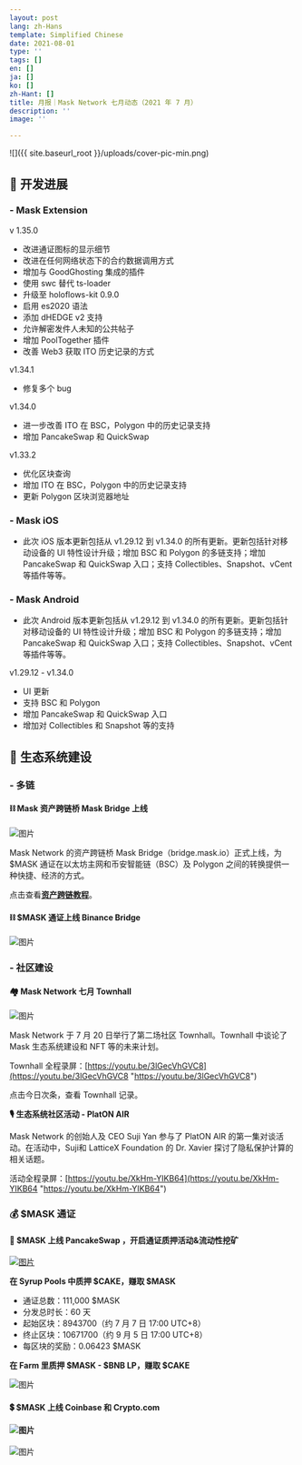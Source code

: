 ```yaml
---
layout: post
lang: zh-Hans
template: Simplified Chinese
date: 2021-08-01
type: ''
tags: []
en: []
ja: []
ko: []
zh-Hant: []
title: 月报｜Mask Network 七月动态（2021 年 7 月）
description: ''
image: ''

---
```

![]({{ site.baseurl_root }}/uploads/cover-pic-min.png)

## **🔧 开发进展**

### **- Mask Extension**

v 1.35.0

* 改进通证图标的显示细节
* 改进在任何网络状态下的合约数据调用方式
* 增加与 GoodGhosting 集成的插件
* 使用 swc 替代 ts-loader
* 升级至 holoflows-kit 0.9.0
* 启用 es2020 语法
* 添加 dHEDGE v2 支持
* 允许解密发件人未知的公共帖子
* 增加 PoolTogether 插件
* 改善 Web3 获取 ITO 历史记录的方式

v1.34.1

* 修复多个 bug

v1.34.0

* 进一步改善 ITO 在 BSC，Polygon 中的历史记录支持
* 增加 PancakeSwap 和 QuickSwap

v1.33.2

* 优化区块查询
* 增加 ITO 在 BSC，Polygon 中的历史记录支持
* 更新 Polygon 区块浏览器地址

### **- Mask iOS**

* 此次 iOS 版本更新包括从 v1.29.12 到 v1.34.0 的所有更新。更新包括针对移动设备的 UI 特性设计升级；增加 BSC 和 Polygon 的多链支持；增加 PancakeSwap 和 QuickSwap 入口；支持 Collectibles、Snapshot、vCent 等插件等等。

### **- Mask Android**

* 此次 Android 版本更新包括从 v1.29.12 到 v1.34.0 的所有更新。更新包括针对移动设备的 UI 特性设计升级；增加 BSC 和 Polygon 的多链支持；增加 PancakeSwap 和 QuickSwap 入口；支持 Collectibles、Snapshot、vCent 等插件等等。

v1.29.12 - v1.34.0

* UI 更新
* 支持 BSC 和 Polygon
* 增加 PancakeSwap 和 QuickSwap 入口
* 增加对 Collectibles 和 Snapshot 等的支持

## **🌳 生态系统建设**

### **- 多链**

#### **⛓ Mask 资产跨链桥 Mask Bridge 上线**

![图片](https://mmbiz.qpic.cn/mmbiz_jpg/QpV1OYwdMHDlCUNYVIyZgHIFpicp709yibX9bxYnUBgWVyVnP08EsFPoWsVR2gx1a0Xa4jfyicNkoZDG5ia1Z60P5Q/640?wx_fmt=jpeg&tp=webp&wxfrom=5&wx_lazy=1&wx_co=1)

Mask Network 的资产跨链桥 Mask Bridge（bridge.mask.io）正式上线，为 $MASK 通证在以太坊主网和币安智能链（BSC）及 Polygon 之间的转换提供一种快捷、经济的方式。

点击查看[**资产跨链教程**](http://mp.weixin.qq.com/s?__biz=MzU4OTkwNDYzMw==&mid=2247488724&idx=2&sn=cf0432401be47fcd5caeab2225f64065&chksm=fdc73b42cab0b254ee258b53e45be584dc953f77f181944349f184b77abbd7493828305b9a58&scene=21#wechat_redirect)。

#### **⛓ $MASK 通证上线 Binance Bridge**

![图片](https://mmbiz.qpic.cn/mmbiz_jpg/QpV1OYwdMHDlCUNYVIyZgHIFpicp709yibib7CXFibdwDODe0yhlvmsGtUeicvT4z6YKHcz6Id7geEUOqqP6gAusN2g/640?wx_fmt=jpeg&tp=webp&wxfrom=5&wx_lazy=1&wx_co=1)

### **- 社区建设**

#### **🏘 Mask Network 七月 Townhall**

![图片](https://mmbiz.qpic.cn/mmbiz_jpg/QpV1OYwdMHDlCUNYVIyZgHIFpicp709yib3FcovGYAQ0VKvtXvC8I9Un39joWtLDlMMh1bFzcBicPHD83PFbBf9FA/640?wx_fmt=jpeg&tp=webp&wxfrom=5&wx_lazy=1&wx_co=1)

Mask Network 于 7 月 20 日举行了第二场社区 Townhall。Townhall 中谈论了 Mask 生态系统建设和 NFT 等的未来计划。

Townhall 全程录屏：[https://youtu.be/3lGecVhGVC8](https://youtu.be/3lGecVhGVC8 "https://youtu.be/3lGecVhGVC8")

点击今日次条，查看 Townhall 记录。

**🎙 生态系统社区活动 - PlatON AIR**

Mask Network 的创始人及 CEO Suji Yan 参与了 PlatON AIR 的第一集对谈活动。在活动中，Suji和 LatticeX Foundation 的 Dr. Xavier 探讨了隐私保护计算的相关话题。

活动全程录屏：[https://youtu.be/XkHm-YIKB64](https://youtu.be/XkHm-YIKB64 "https://youtu.be/XkHm-YIKB64")

### **💰 $MASK 通证**

#### **🥞 $MASK 上线 PancakeSwap ，开启通证质押活动&流动性挖矿**

[![图片](https://mmbiz.qpic.cn/mmbiz_png/QpV1OYwdMHDyRjia3TC9w8uBeCFzSutWkxhPgTXgDM8gSRa7Oe4gFTJ7VG0aYXPoibtBnMz3cUOWRm755J5zxRXw/640?wx_fmt=png&tp=webp&wxfrom=5&wx_lazy=1&wx_co=1)](http://mp.weixin.qq.com/s?__biz=MzU4OTkwNDYzMw==&mid=2247488724&idx=1&sn=e867a8a69f37c450a0be2297246dbe82&chksm=fdc73b42cab0b25424182ffb5faaf4f43ce80d6fe4f39f0e9c5d40beaf1f589724e413b85182&scene=21#wechat_redirect)

**在 Syrup Pools 中质押 $CAKE，赚取 $MASK**

* 通证总数：111,000 $MASK
* 分发总时长：60 天
* 起始区块：8943700（约 7 月 7 日 17:00 UTC+8）
* 终止区块：10671700（约 9 月 5 日 17:00 UTC+8）
* 每区块的奖励：0.06423 $MASK

**在 Farm 里质押 $MASK - $BNB LP，赚取 $CAKE**

![图片](https://mmbiz.qpic.cn/mmbiz_jpg/QpV1OYwdMHDlCUNYVIyZgHIFpicp709yibrlm282rRthmViarCwbduNdvV2uiaNsW3pfhZQx73Wiag4s4lDM2BWib9Lg/640?wx_fmt=jpeg&tp=webp&wxfrom=5&wx_lazy=1&wx_co=1)

#### **💲 $MASK 上线 Coinbase 和 Crypto.com**

#### ![图片](https://mmbiz.qpic.cn/mmbiz_jpg/QpV1OYwdMHDlCUNYVIyZgHIFpicp709yibaVpnFzpPaLHBxcYWVt52ZrAjnHCprl91ibyCu7ia3cTxfiaZA9QaXKAfQ/640?wx_fmt=jpeg&tp=webp&wxfrom=5&wx_lazy=1&wx_co=1)

![图片](https://mmbiz.qpic.cn/mmbiz_jpg/QpV1OYwdMHDlCUNYVIyZgHIFpicp709yibLFatdEeGBChI0fLYCzpDqic5uKtXMOyicnWwzt55P45Ib3vFYm2W9ZYg/640?wx_fmt=jpeg&tp=webp&wxfrom=5&wx_lazy=1&wx_co=1)